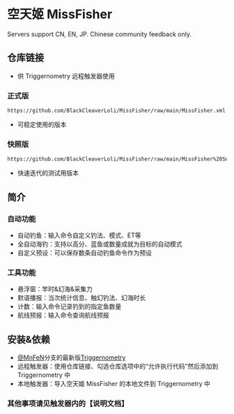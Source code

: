 # 空天姬 MissFisher
Servers support CN, EN, JP. Chinese community feedback only.
## 仓库链接
- 供 Triggernometry 远程触发器使用
### 正式版
```
https://github.com/BlackCleaverLoli/MissFisher/raw/main/MissFisher.xml
```
- 可稳定使用的版本
### 快照版
```
https://github.com/BlackCleaverLoli/MissFisher/raw/main/MissFisher%20Snapshot.xml
```
- 快速迭代的测试用版本
## 简介
### 自动功能
- 自动钓鱼：输入命令自定义钓法、模式、ET等
- 全自动海钓：支持以高分、蓝鱼或数量成就为目标的自动模式
- 自定义预设：可以保存数条自动钓鱼命令作为预设
### 工具功能
- 悬浮窗：竿时&幻海&采集力
- 默语播报：当次统计信息、触幻钓法、幻海时长
- 计数：输入命令记录钓到的指定鱼数量
- 航线预报：输入命令查询航线预报
## 安装&依赖
- [@MnFeN](https://github.com/MnFeN/)分支的最新版[Triggernometry](https://github.com/MnFeN/Triggernometry)
- 远程触发器：使用仓库链接、勾选仓库选项中的“允许执行代码”然后添加到 Triggernometry 中
- 本地触发器：导入空天姬 MissFisher 的本地文件到 Triggernometry 中
### 其他事项请见触发器内的【说明文档】
